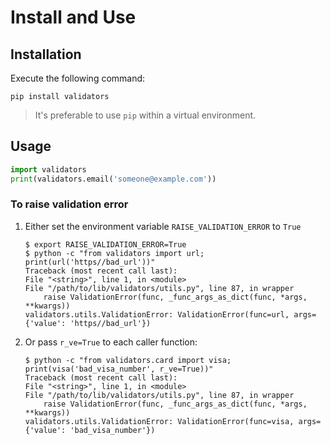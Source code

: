 # Install and Use

## Installation

Execute the following command:

```text
pip install validators
```

> It's preferable to use `pip` within a virtual environment.

## Usage

```python
import validators
print(validators.email('someone@example.com'))
```

### To raise validation error

1. Either set the environment variable `RAISE_VALIDATION_ERROR` to `True`

    ```console
    $ export RAISE_VALIDATION_ERROR=True
    $ python -c "from validators import url; print(url('https//bad_url'))"
    Traceback (most recent call last):
    File "<string>", line 1, in <module>
    File "/path/to/lib/validators/utils.py", line 87, in wrapper
        raise ValidationError(func, _func_args_as_dict(func, *args, **kwargs))
    validators.utils.ValidationError: ValidationError(func=url, args={'value': 'https//bad_url'})
    ```

2. Or pass `r_ve=True` to each caller function:

    ```console
    $ python -c "from validators.card import visa; print(visa('bad_visa_number', r_ve=True))"
    Traceback (most recent call last):
    File "<string>", line 1, in <module>
    File "/path/to/lib/validators/utils.py", line 87, in wrapper
        raise ValidationError(func, _func_args_as_dict(func, *args, **kwargs))
    validators.utils.ValidationError: ValidationError(func=visa, args={'value': 'bad_visa_number'})
    ```
